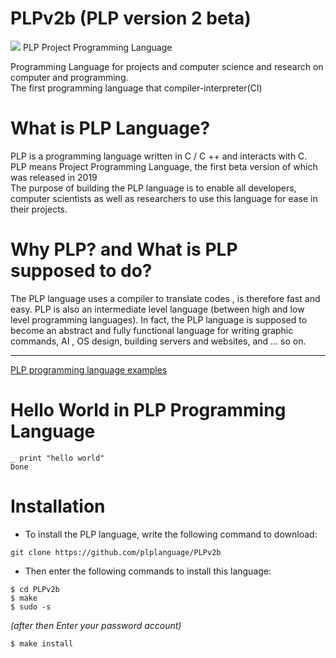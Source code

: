 # PLPv2b (PLP version 2 beta)
<img src="https://plplanguage.ir/resource/PLP-language.png"/>
PLP Project Programming Language

Programming Language for projects and computer science and research on computer and programming.<br/>
The first programming language that compiler-interpreter(CI)
# What is PLP Language?
PLP is a programming language written in C / C ++ and interacts with C.<br/>
PLP means Project Programming Language, the first beta version of which was released in 2019<br/>
The purpose of building the PLP language is to enable all developers, computer scientists as well as researchers to use this language for ease in their projects.
# Why PLP? and What is PLP supposed to do?
The PLP language uses a compiler to translate codes , is therefore fast and easy. PLP is also an intermediate level language (between high and low level programming languages).
In fact, the PLP language is supposed to become an abstract and fully functional language for writing graphic commands, AI , OS design, building servers and websites, and ... so on.<br/><hr/>
<a href="https://github.com/cunknowns/PLP-examples">PLP programming language examples </a>
# Hello World in PLP Programming Language 
``` 
_ print "hello world"
Done
```
# Installation
- To install the PLP language, write the following command to download:
```
git clone https://github.com/plplanguage/PLPv2b
```
- Then enter the following commands to install this language:
```
$ cd PLPv2b
$ make 
$ sudo -s 
```
_(after then Enter your password account)_
```
$ make install
```
